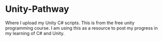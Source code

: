 # Unity-Pathway
Where I upload my Unity C# scripts. This is from the free unity programming course.
I am using this as a resource to post my progress in my learning of C# and Unity.
